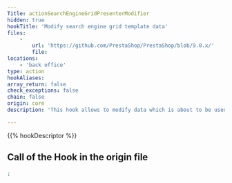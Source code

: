 ```yaml
---
Title: actionSearchEngineGridPresenterModifier
hidden: true
hookTitle: 'Modify search engine grid template data'
files:
    -
        url: 'https://github.com/PrestaShop/PrestaShop/blob/9.0.x/'
        file: 
locations:
    - 'back office'
type: action
hookAliases: 
array_return: false
check_exceptions: false
chain: false
origin: core
description: 'This hook allows to modify data which is about to be used in template for search engine grid'

---
```


{{% hookDescriptor %}}

## Call of the Hook in the origin file

```php
;
```
